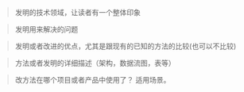 


> 发明的技术领域，让读者有一个整体印象





> 发明用来解决的问题





> 发明或者改进的优点，尤其是跟现有的已知的方法的比较(也可以不比较)





> 方法或者发明的详细描述（架构，数据流图，表等）






> 改方法在哪个项目或者产品中使用了？ 适用场景。



